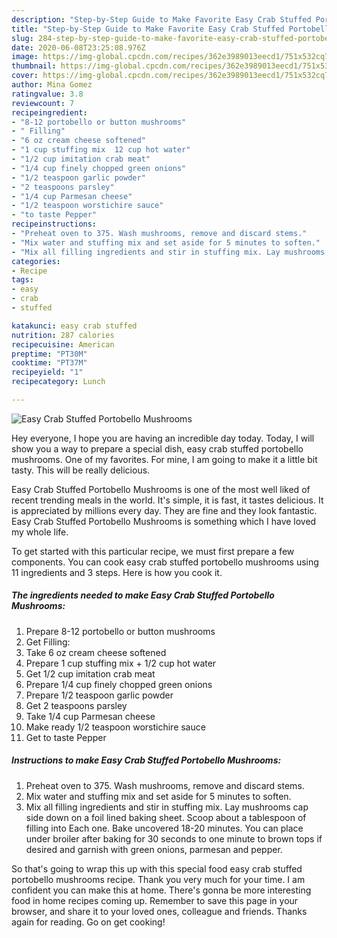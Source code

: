 ```yaml
---
description: "Step-by-Step Guide to Make Favorite Easy Crab Stuffed Portobello Mushrooms"
title: "Step-by-Step Guide to Make Favorite Easy Crab Stuffed Portobello Mushrooms"
slug: 284-step-by-step-guide-to-make-favorite-easy-crab-stuffed-portobello-mushrooms
date: 2020-06-08T23:25:08.976Z
image: https://img-global.cpcdn.com/recipes/362e3989013eecd1/751x532cq70/easy-crab-stuffed-portobello-mushrooms-recipe-main-photo.jpg
thumbnail: https://img-global.cpcdn.com/recipes/362e3989013eecd1/751x532cq70/easy-crab-stuffed-portobello-mushrooms-recipe-main-photo.jpg
cover: https://img-global.cpcdn.com/recipes/362e3989013eecd1/751x532cq70/easy-crab-stuffed-portobello-mushrooms-recipe-main-photo.jpg
author: Mina Gomez
ratingvalue: 3.8
reviewcount: 7
recipeingredient:
- "8-12 portobello or button mushrooms"
- " Filling"
- "6 oz cream cheese softened"
- "1 cup stuffing mix  12 cup hot water"
- "1/2 cup imitation crab meat"
- "1/4 cup finely chopped green onions"
- "1/2 teaspoon garlic powder"
- "2 teaspoons parsley"
- "1/4 cup Parmesan cheese"
- "1/2 teaspoon worstichire sauce"
- "to taste Pepper"
recipeinstructions:
- "Preheat oven to 375. Wash mushrooms, remove and discard stems."
- "Mix water and stuffing mix and set aside for 5 minutes to soften."
- "Mix all filling ingredients and stir in stuffing mix. Lay mushrooms cap side down on a foil lined baking sheet. Scoop about a tablespoon of filling into Each one. Bake uncovered 18-20 minutes. You can place under broiler after baking for 30 seconds to one minute to brown tops if desired and garnish with green onions, parmesan and pepper."
categories:
- Recipe
tags:
- easy
- crab
- stuffed

katakunci: easy crab stuffed 
nutrition: 287 calories
recipecuisine: American
preptime: "PT30M"
cooktime: "PT37M"
recipeyield: "1"
recipecategory: Lunch

---
```



![Easy Crab Stuffed Portobello Mushrooms](https://img-global.cpcdn.com/recipes/362e3989013eecd1/751x532cq70/easy-crab-stuffed-portobello-mushrooms-recipe-main-photo.jpg)

Hey everyone, I hope you are having an incredible day today. Today, I will show you a way to prepare a special dish, easy crab stuffed portobello mushrooms. One of my favorites. For mine, I am going to make it a little bit tasty. This will be really delicious.



Easy Crab Stuffed Portobello Mushrooms is one of the most well liked of recent trending meals in the world. It's simple, it is fast, it tastes delicious. It is appreciated by millions every day. They are fine and they look fantastic. Easy Crab Stuffed Portobello Mushrooms is something which I have loved my whole life.


To get started with this particular recipe, we must first prepare a few components. You can cook easy crab stuffed portobello mushrooms using 11 ingredients and 3 steps. Here is how you cook it.

<!--inarticleads1-->

##### The ingredients needed to make Easy Crab Stuffed Portobello Mushrooms:

1. Prepare 8-12 portobello or button mushrooms
1. Get  Filling:
1. Take 6 oz cream cheese softened
1. Prepare 1 cup stuffing mix + 1/2 cup hot water
1. Get 1/2 cup imitation crab meat
1. Prepare 1/4 cup finely chopped green onions
1. Prepare 1/2 teaspoon garlic powder
1. Get 2 teaspoons parsley
1. Take 1/4 cup Parmesan cheese
1. Make ready 1/2 teaspoon worstichire sauce
1. Get to taste Pepper




<!--inarticleads2-->

##### Instructions to make Easy Crab Stuffed Portobello Mushrooms:

1. Preheat oven to 375. Wash mushrooms, remove and discard stems.
1. Mix water and stuffing mix and set aside for 5 minutes to soften.
1. Mix all filling ingredients and stir in stuffing mix. Lay mushrooms cap side down on a foil lined baking sheet. Scoop about a tablespoon of filling into Each one. Bake uncovered 18-20 minutes. You can place under broiler after baking for 30 seconds to one minute to brown tops if desired and garnish with green onions, parmesan and pepper.




So that's going to wrap this up with this special food easy crab stuffed portobello mushrooms recipe. Thank you very much for your time. I am confident you can make this at home. There's gonna be more interesting food in home recipes coming up. Remember to save this page in your browser, and share it to your loved ones, colleague and friends. Thanks again for reading. Go on get cooking!
